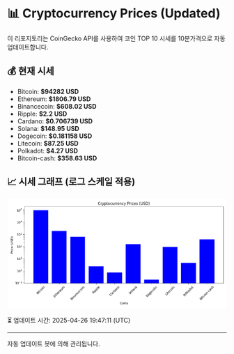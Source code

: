 
# 📊 Cryptocurrency Prices (Updated)

이 리포지토리는 CoinGecko API를 사용하여 코인 TOP 10 시세를 10분가격으로 자동 업데이트합니다.

## 💰 현재 시세
- Bitcoin: **$94282 USD**
- Ethereum: **$1806.79 USD**
- Binancecoin: **$608.02 USD**
- Ripple: **$2.2 USD**
- Cardano: **$0.706739 USD**
- Solana: **$148.95 USD**
- Dogecoin: **$0.181158 USD**
- Litecoin: **$87.25 USD**
- Polkadot: **$4.27 USD**
- Bitcoin-cash: **$358.63 USD**

## 📈 시세 그래프 (로그 스케일 적용)
![Crypto Prices](crypto_prices.png)

⏳ 업데이트 시간: 2025-04-26 19:47:11 (UTC)

---
자동 업데이트 봇에 의해 관리됩니다.
